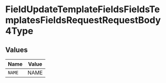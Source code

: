 # FieldUpdateTemplateFieldsFieldsTemplatesFieldsRequestRequestBody4Type


## Values

| Name   | Value  |
| ------ | ------ |
| `NAME` | NAME   |